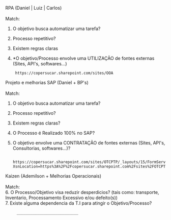 
RPA (Daniel | Luiz | Carlos)
<br>
<br>
    Match: <br>
1. O objetivo busca automatizar uma tarefa?
2. Processo repetitivo?
3. Existem regras claras
4. *O objetivo/Processo envolve uma UTILIZAÇÃO de fontes externas (Sites, API's, softwares...)
        
        https://copersucar.sharepoint.com/sites/OOA
     


Projeto e melhorias SAP (Daniel + BP's)
<br>
<br>
    Match: <br>
1. O objetivo busca automatizar uma tarefa?
2. Processo repetitivo?
3. Existem regras claras?
4. O Processo é Realizado 100% no SAP?
5. O objetivo envolve uma CONTRATAÇÃO de fontes externas (Sites, API's, Consultorias, softwares...)?
       
         https://copersucar.sharepoint.com/sites/OTCPTP/_layouts/15/FormServer.aspx?XsnLocation=https%3A%2F%2Fcopersucar.sharepoint.com%2Fsites%2FOTCPTP%2FRN_Safra_18_19%



Kaizen (Ademilson + Melhorias Operacionais)
<br>
<br>
    Match: <br>
6. O Processo/Objetivo visa reduzir desperdicios? (tais como: transporte, Inventario, Processamento Excessivo e/ou defeito(s))<br>
7. Existe alguma dependencia da T.I para atingir o Objetivo/Processo?

         ___________________________
